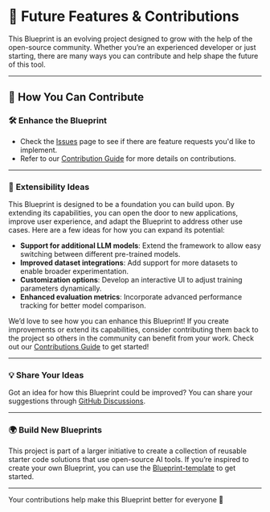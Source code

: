 # 🚀 **Future Features & Contributions**

This Blueprint is an evolving project designed to grow with the help of the open-source community. Whether you’re an experienced developer or just starting, there are many ways you can contribute and help shape the future of this tool.

---

## 🌟 **How You Can Contribute**

### 🛠️ **Enhance the Blueprint**
- Check the [Issues](https://github.com/mozilla-ai/federated-finetuning/issues) page to see if there are feature requests you'd like to implement.
- Refer to our [Contribution Guide](https://github.com/mozilla-ai/federated-finetuning/blob/main/CONTRIBUTING.md) for more details on contributions.

---

### 🎨 **Extensibility Ideas**

This Blueprint is designed to be a foundation you can build upon. By extending its capabilities, you can open the door to new applications, improve user experience, and adapt the Blueprint to address other use cases. Here are a few ideas for how you can expand its potential:

- **Support for additional LLM models**: Extend the framework to allow easy switching between different pre-trained models.
- **Improved dataset integrations**: Add support for more datasets to enable broader experimentation.
- **Customization options**: Develop an interactive UI to adjust training parameters dynamically.
- **Enhanced evaluation metrics**: Incorporate advanced performance tracking for better model comparison.

We’d love to see how you can enhance this Blueprint! If you create improvements or extend its capabilities, consider contributing them back to the project so others in the community can benefit from your work. Check out our [Contributions Guide](https://github.com/mozilla-ai/federated-finetuning/blob/main/CONTRIBUTING.md) to get started!

---

### 💡 **Share Your Ideas**

Got an idea for how this Blueprint could be improved? You can share your suggestions through [GitHub Discussions](https://github.com/mozilla-ai/federated-finetuningdiscussions).

---

### 🌍 **Build New Blueprints**

This project is part of a larger initiative to create a collection of reusable starter code solutions that use open-source AI tools. If you’re inspired to create your own Blueprint, you can use the [Blueprint-template](https://github.com/new?template_name=Blueprint-template&template_owner=mozilla-ai) to get started.

---

Your contributions help make this Blueprint better for everyone 🎉

